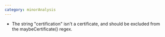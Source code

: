 ```yaml
---
category: minorAnalysis
---
```

* The string "certification" isn't a certificate, and should be excluded from the maybeCertificate() regex.
